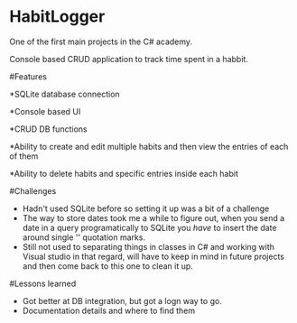 # HabitLogger

One of the first main projects in the C# academy.

Console based CRUD application to track time spent in a habbit.

#Features

*SQLite database connection

*Console based UI

*CRUD DB functions

*Ability to create and edit multiple habits and then view the entries of each of them

*Ability to delete habits and specific entries inside each habit

#Challenges

- Hadn't used SQLite before so setting it up was a bit of a challenge
- The way to store dates took me a while to figure out, when you send a date in a query programatically to SQLite you *have* to insert the date around single '' quotation marks.
- Still not used to separating things in classes in C# and working with Visual studio in that regard, will have to keep in mind in future projects and then come back to this one to clean it up.

#Lessons learned 

- Got better at DB integration, but got a logn way to go.
- Documentation details and where to find them